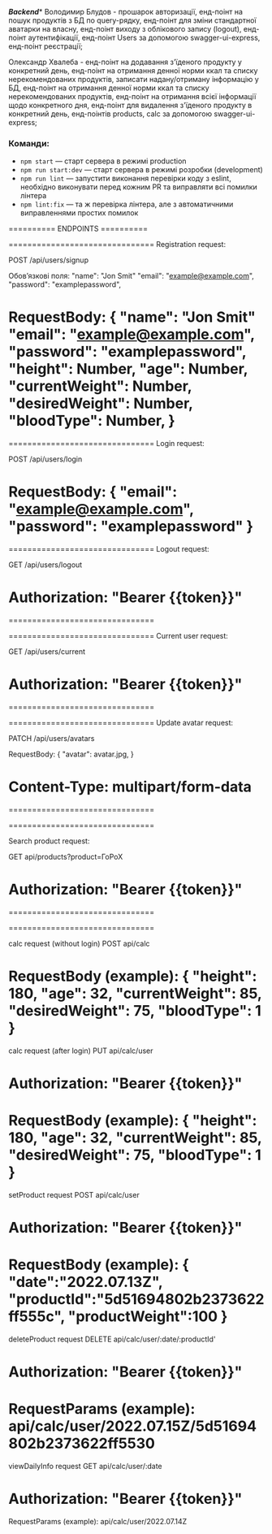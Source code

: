 *******Backend********
Володимир Блудов - прошарок авторизації, енд-поінт на пошук продуктів з БД по query-рядку, енд-поінт для зміни стандартної аватарки на власну, енд-поінт виходу з облікового запису (logout), енд-поінт аутентифікації, енд-поінт Users за допомогою swagger-ui-express, енд-поінт реєстрації;

Олександр Хвалеба - енд-поінт на додавання з'їденого продукту у конкретний день, енд-поінт на отримання денної норми ккал та списку нерекомендованих продуктів, записати надану/отриману інформацію у БД, енд-поінт на отримання денної норми ккал та списку нерекомендованих продуктів, енд-поінт на отримання всієї інформації щодо конкретного дня, енд-поінт для видалення з'їденого продукту в конкретний день, енд-поінтів products, calc за допомогою swagger-ui-express;


### Команди:

- `npm start` &mdash; старт сервера в режимі production
- `npm run start:dev` &mdash; старт сервера в режимі розробки (development)
- `npm run lint` &mdash; запустити виконання перевірки коду з eslint, необхідно виконувати перед кожним PR та виправляти всі помилки лінтера
- `npm lint:fix` &mdash; та ж перевірка лінтера, але з автоматичними виправленнями простих помилок

========== ENDPOINTS ==========

===============================
Registration request:

POST /api/users/signup

Обовʼязкові поля:
"name": "Jon Smit"
"email": "example@example.com",
"password": "examplepassword",

RequestBody: {
"name": "Jon Smit"
"email": "example@example.com",
"password": "examplepassword",
"height": Number,
"age": Number,
"currentWeight": Number,
"desiredWeight": Number,
"bloodType": Number,
}
===============================

===============================
Login request:

POST /api/users/login

RequestBody: {
"email": "example@example.com",
"password": "examplepassword"
}
===============================

===============================
Logout request:

GET /api/users/logout

# Authorization: "Bearer {{token}}"

===============================

===============================
Current user request:

GET /api/users/current

# Authorization: "Bearer {{token}}"

===============================

===============================
Update avatar request:

PATCH /api/users/avatars

RequestBody: {
"avatar": avatar.jpg,
}

# Content-Type: multipart/form-data

===============================

===============================

Search product request:

GET api/products?product=ГоРоХ

# Authorization: "Bearer {{token}}"

===============================

===============================

calc request (without login)
POST api/calc

RequestBody (example): {
"height": 180,
"age": 32,
"currentWeight": 85,
"desiredWeight": 75,
"bloodType": 1
}
==================================
calc request (after login)
PUT api/calc/user

# Authorization: "Bearer {{token}}"

RequestBody (example):
{
"height": 180,
"age": 32,
"currentWeight": 85,
"desiredWeight": 75,
"bloodType": 1
}
==================================
setProduct request
POST api/calc/user

# Authorization: "Bearer {{token}}"

RequestBody (example):
{
"date":"2022.07.13Z",
"productId":"5d51694802b2373622ff555c",
"productWeight":100
}
==================================
deleteProduct request
DELETE api/calc/user/:date/:productId'

# Authorization: "Bearer {{token}}"

RequestParams (example):
api/calc/user/2022.07.15Z/5d51694802b2373622ff5530
==================================
viewDailyInfo request
GET api/calc/user/:date

# Authorization: "Bearer {{token}}"

RequestParams (example):
api/calc/user/2022.07.14Z
